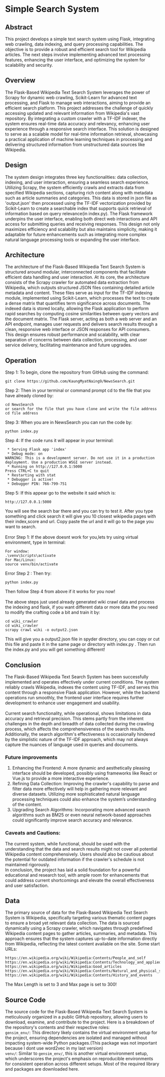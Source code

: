 # Simple Search System

## Abstract
This project develops a simple text search system using Flask, integrating web crawling, data indexing, and query processing capabilities. The objective is to provide a robust and efficient search tool for Wikipedia articles. The next steps involve implementing advanced text processing features, enhancing the user interface, and optimizing the system for scalability and security.

## Overview
The Flask-Based Wikipedia Text Search System leverages the power of Scrapy for dynamic web crawling, Scikit-Learn for advanced text processing, and Flask to manage web interactions, aiming to provide an efficient search platform. This project addresses the challenge of quickly accessing updated and relevant information from Wikipedia's vast repository. By integrating a custom crawler with a TF-IDF indexer, the system ensures real-time data accuracy and relevancy, enhancing user experience through a responsive search interface. This solution is designed to serve as a scalable model for real-time information retrieval, showcasing a practical application of machine learning techniques in processing and delivering structured information from unstructured data sources like Wikipedia.

## Design
The system design integrates three key functionalities: data collection, indexing, and user interaction, ensuring a seamless search experience. Utilizing Scrapy, the system efficiently crawls and extracts data from specified Wikipedia sections, capturing rich content along with metadata such as article summaries and categories. This data is stored in json file as 'output.json' then processed using the TF-IDF vectorization provided by Scikit-Learn to create a searchable index that supports quick retrieval of information based on query relevance(in index.py). The Flask framework underpins the user interface, enabling both direct web interactions and API access for submitting queries and receiving responses. This design not only maximizes efficiency and scalability but also maintains simplicity, making it adaptable for future enhancements such as integrating more complex natural language processing tools or expanding the user interface.

## Architecture
The architecture of the Flask-Based Wikipedia Text Search System is structured around modular, interconnected components that facilitate efficient data handling and user interaction. At its core, the architecture consists of the Scrapy crawler for automated data extraction from Wikipedia, which outputs structured JSON files containing detailed article metadata and content. These files serve as input for the TF-IDF indexing module, implemented using Scikit-Learn, which processes the text to create a dense matrix that quantifies term significance across documents. The indexed data is stored locally, allowing the Flask application to perform rapid searches by computing cosine similarities between query vectors and the document matrix. The Flask server, acting as both a web server and an API endpoint, manages user requests and delivers search results through a clean, responsive web interface or JSON responses for API consumers. This design ensures robust performance and scalability, with clear separation of concerns between data collection, processing, and user service delivery, facilitating maintenance and future upgrades.

## Operation
Step 1: To begin, clone the repository from GitHub using the command:
```
git clone https://github.com/KaungMyatNaing9/NewsSearch.git
```
Step 2: Then in your terminal or command prompt cd to the file that you have already cloned by:
```
cd NewsSearch
or search for the file that you have clone and write the file address
cd file address
```
Step 3: When you are in NewsSearch you can run the code by:
```
python index.py
```
Step 4: If the code runs it will appear in your terminal:
```
 * Serving Flask app 'index'
 * Debug mode: on
WARNING: This is a development server. Do not use it in a production deployment. Use a production WSGI server instead.
 * Running on http://127.0.0.1:5000
Press CTRL+C to quit
 * Restarting with stat
 * Debugger is active!
 * Debugger PIN: 766-799-751
```
Step 5: If this appear go to the website it said which is:
```
http://127.0.0.1:5000
```
You will see the search bar there and you can try to test it. After you type something and click search it will give you 10 closest wikipedia pages with their index,score and url. Copy paste the url and it will go to the page you want to search. <br/>
<br/>
Error Step 1: If the above doesnt work for you,lets try using virtual environment, type in terminal:
```
For window:
.\venv\Scripts\activate
For Mac/Linux:
source venv/bin/activate
```
Error Step 2 : Then try:
```
python index.py
```
Then follow Step 4 from above if it works for you now! <br/>
<br/>
The above steps just used already generated wiki crawl data and process the indexing and flask, if you want different data or more data the you need to modify the crafting code a bit and train it by:
```
cd wiki_crawler
cd wiki_crawler
scrapy crawl wiki -o output2.json
```
This will give you a output2.json file in spyder directory, you can copy or cut this file and paste it in the same page or directory with index.py . Then run the index.py and you will get something different!

## Conclusion
The Flask-Based Wikipedia Text Search System has been successfully implemented and operates effectively under current conditions. The system reliably crawls Wikipedia, indexes the content using TF-IDF, and serves this content through a responsive Flask application. However, while the backend operations run smoothly, the frontend user interface requires further development to enhance user engagement and usability.<br/>
<br/>
Current search functionality, while operational, shows limitations in data accuracy and retrieval precision. This stems partly from the inherent challenges in the depth and breadth of data collected during the crawling process, which affects the comprehensiveness of the search results. Additionally, the search algorithm's effectiveness is occasionally hindered by the simplistic nature of the TF-IDF approach, which may not always capture the nuances of language used in queries and documents.
### Future improvements
1. Enhancing the Frontend: A more dynamic and aesthetically pleasing interface should be developed, possibly using frameworks like React or Vue.js to provide a more interactive experience. <br/>
2. Refining Data Collection: Improving the crawler's capability to parse and filter data more effectively will help in gathering more relevant and diverse datasets. Utilizing more sophisticated natural language processing techniques could also enhance the system’s understanding of the content. <br/>
3. Upgrading Search Algorithms: Incorporating more advanced search algorithms such as BM25 or even neural network-based approaches could significantly improve search accuracy and relevance.<br/>
### Caveats and Cautions:
The current system, while functional, should be used with the understanding that the data and search results might not cover all potential Wikipedia content comprehensively. Users should also be cautious about the potential for outdated information if the crawler's schedule is not maintained rigorously.<br/>
In conclusion, the project has laid a solid foundation for a powerful educational and research tool, with ample room for enhancements that could address current shortcomings and elevate the overall effectiveness and user satisfaction.

## Data 
The primary source of data for the Flask-Based Wikipedia Text Search System is Wikipedia, specifically targeting various thematic content pages to ensure a broad yet relevant data collection. The data is sourced dynamically using a Scrapy crawler, which navigates through predefined Wikipedia content pages to gather articles, summaries, and metadata. This approach ensures that the system captures up-to-date information directly from Wikipedia, reflecting the latest content available on the site.
Some start URLs:
```
https://en.wikipedia.org/wiki/Wikipedia:Contents/People_and_self
https://en.wikipedia.org/wiki/Wikipedia:Contents/Technology_and_applied_sciences
https://en.wikipedia.org/wiki/Wikipedia:Good_articles
https://en.wikipedia.org/wiki/Wikipedia:Contents/Natural_and_physical_sciences
https://en.wikipedia.org/wiki/Wikipedia:Contents/History_and_events
```
The Max Length is set to 3 and Max page is set to 300!

## Source Code
The source code for the Flask-Based Wikipedia Text Search System is meticulously organized in a public GitHub repository, allowing users to download, examine, and contribute to the project. Here is a breakdown of the repository's contents and their respective roles:<br/>
`gensim_env/`: This directory likely contains the virtual environment setup for the project, ensuring dependencies are isolated and managed without impacting system-wide Python packages.(This package was not important because I dont use word2vec in my last version) <br/>
`venv/`: Similar to `gensim_env/`, this is another virtual environment setup, which underscores the project's emphasis on reproducible environments for consistent operation across different setups. Most of the required library and packages are downloaded here.




